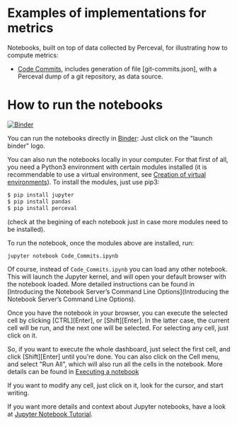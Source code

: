 # Examples of implementations for metrics

Notebooks, built on top of data collected by Perceval,
for illustrating how to compute metrics:

* [Code Commits](Code_Commits.ipynb),
includes generation of file [git-commits.json],
with a Perceval dump of a git repository, as data source.

# How to run the notebooks

[![Binder](https://mybinder.org/badge_logo.svg)](https://mybinder.org/v2/gh/chaoss/wg-gmd/master?filepath=implementations)

You can run the notebooks directly in [Binder](https://mybinder.org):
Just click on the "launch binder" logo.

You can also run the notebooks locally in your computer.
For that first of all, you need a Python3 environment with certain modules installed
(it is recommendable to use a virtual environment,
  see [Creation of virtual environments](https://docs.python.org/3/library/venv.html)).
To install the modules, just use pip3:

```bash
$ pip install jupyter
$ pip install pandas
$ pip install perceval
```

(check at the begining of each notebook just in case more modules need to be installed).

To run the notebook, once the modules above are installed, run:

```
jupyter notebook Code_Commits.ipynb
```

Of course, instead of `Code_Commits.ipynb` you can load any other notebook.
This will launch the Jupyter kernel, and will open your default browser
with the notebook loaded. More detailed instructions can be found in
[Introducing the Notebook Server’s Command Line Options](Introducing the Notebook Server’s Command Line Options).

Once you have the notebook in your browser, you can execute the selected cell
by clicking \[CTRL\]\[Enter\], or \[Shift\]\[Enter\]. In the latter case,
the current cell will be run, and the next one will be selected.
For selecting any cell, just click on it.

So, if you want to execute the whole dashboard, just select the first cell,
and click \[Shift\]\[Enter\] until you're done.
You can also click on the Cell menu, and select "Run All",
which will also run all the cells in the notebook.
More details can be found in [Executing a notebook](https://jupyter-notebook-beginner-guide.readthedocs.io/en/latest/execute.html#executing-a-notebook)

If you want to modify any cell, just click on it, look for the cursor,
and start writing.

If you want more details and context about Jupyter notebooks, have a look at
[Jupyter Notebook Tutorial](https://www.datacamp.com/community/tutorials/tutorial-jupyter-notebook).
